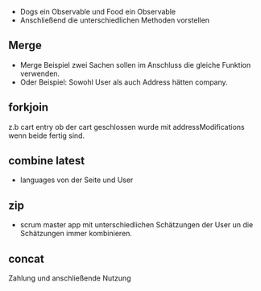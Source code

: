 * Dogs ein Observable und Food ein Observable
* Anschließend die unterschiedlichen Methoden vorstellen

## Merge
* Merge Beispiel zwei Sachen sollen im Anschluss die gleiche Funktion verwenden.
* Oder Beispiel: Sowohl User als auch Address hätten company.

## forkjoin
z.b cart entry ob der cart geschlossen wurde mit addressModifications wenn beide fertig sind. 


## combine latest
* languages von der Seite und User

## zip 
* scrum master app mit unterschiedlichen Schätzungen der User un die Schätzungen immer kombinieren.

## concat 
Zahlung und anschließende Nutzung

